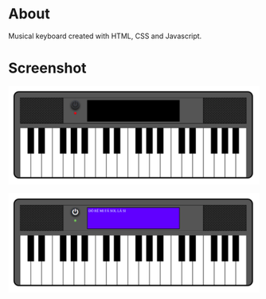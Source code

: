 # About
Musical keyboard created with HTML, CSS and Javascript.

# Screenshot
![](screenshots/musicalkeyboard-off.png)

![](screenshots/musicalkeyboard-on.png)


